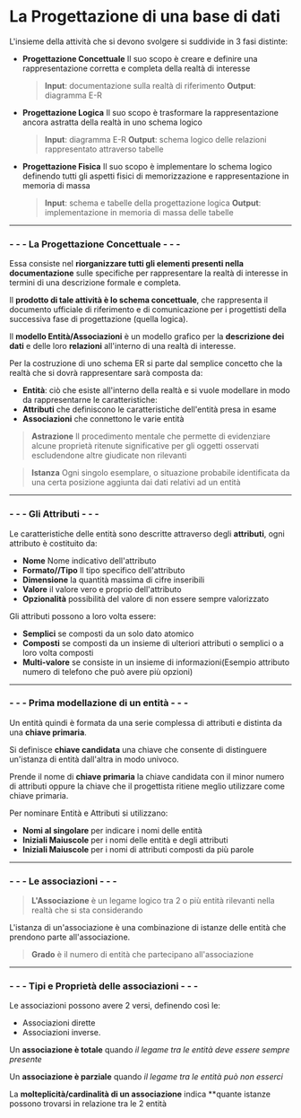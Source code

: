 # La Progettazione di una base di dati

L'insieme della attività che si devono svolgere si suddivide in 3 fasi distinte:
- **Progettazione Concettuale**
Il suo scopo è creare e definire una rappresentazione corretta e completa della realtà di interesse
	>**Input**: documentazione sulla realtà di 	riferimento
	>**Output**: diagramma E-R
	
- **Progettazione Logica**
Il suo scopo è trasformare la rappresentazione ancora astratta della realtà in uno schema logico
	>**Input**: diagramma E-R
	>**Output**: schema logico delle relazioni rappresentato attraverso tabelle

- **Progettazione Fisica**
Il suo scopo è implementare lo schema logico definendo tutti gli aspetti fisici di memorizzazione e rappresentazione in memoria di massa
	> **Input**: schema e tabelle della progettazione logica
	> **Output**: implementazione in memoria di massa delle tabelle

---

### - - - La Progettazione Concettuale - - -

Essa consiste nel **riorganizzare tutti gli elementi presenti nella documentazione** sulle specifiche  per rappresentare la realtà di interesse in termini di una descrizione formale e completa.

Il **prodotto di tale attività è lo schema concettuale**, che rappresenta il documento ufficiale di riferimento e di comunicazione per i progettisti della successiva fase di progettazione (quella logica).

Il **modello Entità/Associazioni** è un modello grafico per la **descrizione dei dati** e delle loro **relazioni** all'interno di una realtà di interesse.

Per la costruzione di uno schema ER si parte dal semplice concetto che la realtà che si dovrà rappresentare sarà composta da:
- **Entità**: ciò che esiste all'interno della realtà e si vuole modellare in modo da rappresentarne le caratteristiche:
- **Attributi** che definiscono le caratteristiche dell'entità presa in esame
- **Associazioni** che connettono le varie entità


>**Astrazione**
Il procedimento mentale che permette di evidenziare alcune proprietà ritenute significative per gli oggetti osservati escludendone altre giudicate non rilevanti

>**Istanza**
Ogni singolo esemplare, o situazione probabile identificata da una certa posizione aggiunta dai dati relativi ad un entità

- - - 
### - - - Gli Attributi - - - 
Le caratteristiche delle entità sono descritte attraverso degli **attributi**, ogni attributo è costituito da:
-  **Nome**
Nome indicativo dell'attributo
- **Formato//Tipo**
Il tipo specifico dell'attributo
- **Dimensione**
la quantità massima di cifre inseribili
- **Valore** 
il valore vero e proprio dell'attributo
- **Opzionalità**
possibilità del valore di non essere sempre valorizzato

Gli attributi possono a loro volta essere:
- **Semplici** se composti da un solo dato atomico
- **Composti** se composti da un insieme di ulteriori attributi o semplici o a loro volta composti
- **Multi-valore** se consiste in un insieme di informazioni(Esempio attributo numero di telefono che può avere più opzioni)
 - - -
### - - - Prima modellazione di un entità - - -

Un entità quindi è formata da una serie complessa di attributi e distinta da una **chiave primaria**.

Si definisce **chiave candidata** una chiave che consente di distinguere un'istanza di entità dall'altra in modo univoco. 

Prende il nome di **chiave primaria** la chiave candidata con il minor numero di attributi oppure la chiave che il progettista ritiene meglio utilizzare come chiave primaria.

Per nominare Entità e Attributi si utilizzano:
- **Nomi al singolare** per indicare i nomi delle entità
- **Iniziali Maiuscole** per i nomi delle entità e degli attributi
- **Iniziali Maiuscole** per i nomi di attributi composti da più parole

- - -
### - - - Le associazioni - - -

>**L'Associazione**
> è un legame logico tra 2 o più entità rilevanti nella realtà che si sta considerando

L'istanza di un'associazione è una combinazione di istanze delle entità che prendono parte all'associazione.

> **Grado** 
> è il numero di entità che partecipano all'associazione

- - -
### - - - Tipi e Proprietà delle associazioni - - - 

Le associazioni possono avere 2 versi, definendo così le:
- Associazioni dirette 
- Associazioni inverse.

Un **associazione è totale** quando *il legame tra le entità deve essere sempre presente*

Un **associazione è parziale** quando *il legame tra le entità può non esserci*

La **molteplicità/cardinalità di un associazione** indica **quante istanze possono trovarsi in relazione tra le 2 entità
<!--stackedit_data:
eyJoaXN0b3J5IjpbLTE3OTIzNTUzMjAsMTI1ODg1NTQzMywtMT
QxMTIyMDU1MywtMjA4ODc0NjYxMl19
-->